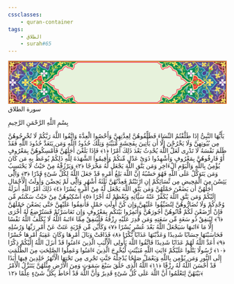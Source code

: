 ```yaml
---
cssclasses:
    - quran-container
tags:
    - الطلاق
    - surah#65
---
```

<div class="quran-container">
<span class="second-border"></span>
<span class="border"></span>
<div class="head-container">
<img src="https://raw.githubusercontent.com/LORDyyyyy/obsidian-the_quran_vault/main/The%20Quran%20Vault/src/webview/surah_head.png" height=100>
<div class="surah-name">
<span class="surah-name-fnt">سورة الطلاق</span>
</div>
</div>
<div class="quran-content">
<div class="name-of-god"> <p> بِسْمِ اللَّهِ الرَّحْمَنِ الرَّحِيمِ </p></div>
<p>
<span class="sign" id="f1">يَأَيُّهَا النَّبِىُّ إِذَا طَلَّقْتُمُ النِّسَاءَ فَطَلِّقُوهُنَّ لِعِدَّتِهِنَّ وَأَحْصُوا الْعِدَّةَ وَاتَّقُوا اللَّهَ رَبَّكُمْ لَا تُخْرِجُوهُنَّ مِن بُيُوتِهِنَّ وَلَا يَخْرُجْنَ إِلَّا أَن يَأْتِينَ بِفَحِشَةٍ مُّبَيِّنَةٍ وَتِلْكَ حُدُودُ اللَّهِ وَمَن يَتَعَدَّ حُدُودَ اللَّهِ فَقَدْ ظَلَمَ نَفْسَهُ لَا تَدْرِى لَعَلَّ اللَّهَ يُحْدِثُ بَعْدَ ذَلِكَ أَمْرًا <span>﴿</span>١<span>﴾</span></span>
<span class="sign" id="f2">فَإِذَا بَلَغْنَ أَجَلَهُنَّ فَأَمْسِكُوهُنَّ بِمَعْرُوفٍ أَوْ فَارِقُوهُنَّ بِمَعْرُوفٍ وَأَشْهِدُوا ذَوَىْ عَدْلٍ مِّنكُمْ وَأَقِيمُوا الشَّهَدَةَ لِلَّهِ ذَلِكُمْ يُوعَظُ بِهِ مَن كَانَ يُؤْمِنُ بِاللَّهِ وَالْيَوْمِ الْءَاخِرِ وَمَن يَتَّقِ اللَّهَ يَجْعَل لَّهُ مَخْرَجًا <span>﴿</span>٢<span>﴾</span></span>
<span class="sign" id="f3">وَيَرْزُقْهُ مِنْ حَيْثُ لَا يَحْتَسِبُ وَمَن يَتَوَكَّلْ عَلَى اللَّهِ فَهُوَ حَسْبُهُ إِنَّ اللَّهَ بَلِغُ أَمْرِهِ قَدْ جَعَلَ اللَّهُ لِكُلِّ شَىْءٍ قَدْرًا <span>﴿</span>٣<span>﴾</span></span>
<span class="sign" id="f4">وَالَِّٔى يَئِسْنَ مِنَ الْمَحِيضِ مِن نِّسَائِكُمْ إِنِ ارْتَبْتُمْ فَعِدَّتُهُنَّ ثَلَثَةُ أَشْهُرٍ وَالَِّٔى لَمْ يَحِضْنَ وَأُولَتُ الْأَحْمَالِ أَجَلُهُنَّ أَن يَضَعْنَ حَمْلَهُنَّ وَمَن يَتَّقِ اللَّهَ يَجْعَل لَّهُ مِنْ أَمْرِهِ يُسْرًا <span>﴿</span>٤<span>﴾</span></span>
<span class="sign" id="f5">ذَلِكَ أَمْرُ اللَّهِ أَنزَلَهُ إِلَيْكُمْ وَمَن يَتَّقِ اللَّهَ يُكَفِّرْ عَنْهُ سَئَِّاتِهِ وَيُعْظِمْ لَهُ أَجْرًا <span>﴿</span>٥<span>﴾</span></span>
<span class="sign" id="f6">أَسْكِنُوهُنَّ مِنْ حَيْثُ سَكَنتُم مِّن وُجْدِكُمْ وَلَا تُضَارُّوهُنَّ لِتُضَيِّقُوا عَلَيْهِنَّ وَإِن كُنَّ أُولَتِ حَمْلٍ فَأَنفِقُوا عَلَيْهِنَّ حَتَّى يَضَعْنَ حَمْلَهُنَّ فَإِنْ أَرْضَعْنَ لَكُمْ فََٔاتُوهُنَّ أُجُورَهُنَّ وَأْتَمِرُوا بَيْنَكُم بِمَعْرُوفٍ وَإِن تَعَاسَرْتُمْ فَسَتُرْضِعُ لَهُ أُخْرَى <span>﴿</span>٦<span>﴾</span></span>
<span class="sign" id="f7">لِيُنفِقْ ذُو سَعَةٍ مِّن سَعَتِهِ وَمَن قُدِرَ عَلَيْهِ رِزْقُهُ فَلْيُنفِقْ مِمَّا ءَاتَىهُ اللَّهُ لَا يُكَلِّفُ اللَّهُ نَفْسًا إِلَّا مَا ءَاتَىهَا سَيَجْعَلُ اللَّهُ بَعْدَ عُسْرٍ يُسْرًا <span>﴿</span>٧<span>﴾</span></span>
<span class="sign" id="f8">وَكَأَيِّن مِّن قَرْيَةٍ عَتَتْ عَنْ أَمْرِ رَبِّهَا وَرُسُلِهِ فَحَاسَبْنَهَا حِسَابًا شَدِيدًا وَعَذَّبْنَهَا عَذَابًا نُّكْرًا <span>﴿</span>٨<span>﴾</span></span>
<span class="sign" id="f9">فَذَاقَتْ وَبَالَ أَمْرِهَا وَكَانَ عَقِبَةُ أَمْرِهَا خُسْرًا <span>﴿</span>٩<span>﴾</span></span>
<span class="sign" id="f10">أَعَدَّ اللَّهُ لَهُمْ عَذَابًا شَدِيدًا فَاتَّقُوا اللَّهَ يَأُولِى الْأَلْبَبِ الَّذِينَ ءَامَنُوا قَدْ أَنزَلَ اللَّهُ إِلَيْكُمْ ذِكْرًا <span>﴿</span>١۰<span>﴾</span></span>
<span class="sign" id="f11">رَّسُولًا يَتْلُوا عَلَيْكُمْ ءَايَتِ اللَّهِ مُبَيِّنَتٍ لِّيُخْرِجَ الَّذِينَ ءَامَنُوا وَعَمِلُوا الصَّلِحَتِ مِنَ الظُّلُمَتِ إِلَى النُّورِ وَمَن يُؤْمِن بِاللَّهِ وَيَعْمَلْ صَلِحًا يُدْخِلْهُ جَنَّتٍ تَجْرِى مِن تَحْتِهَا الْأَنْهَرُ خَلِدِينَ فِيهَا أَبَدًا قَدْ أَحْسَنَ اللَّهُ لَهُ رِزْقًا <span>﴿</span>١١<span>﴾</span></span>
<span class="sign" id="f12">اللَّهُ الَّذِى خَلَقَ سَبْعَ سَمَوَتٍ وَمِنَ الْأَرْضِ مِثْلَهُنَّ يَتَنَزَّلُ الْأَمْرُ بَيْنَهُنَّ لِتَعْلَمُوا أَنَّ اللَّهَ عَلَى كُلِّ شَىْءٍ قَدِيرٌ وَأَنَّ اللَّهَ قَدْ أَحَاطَ بِكُلِّ شَىْءٍ عِلْمًا <span>﴿</span>١٢<span>﴾</span></span>

</p>
</div>
<span class="border" style="margin-top:25px;"></span>
<span class="second-border-bottom"></span>
</div>
